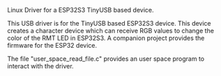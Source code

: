 

Linux Driver for a ESP32S3 TinyUSB based device.

This USB driver is for the TinyUSB based ESP32S3 device.
This device creates a character device which can receive
RGB values to  change the color of the RMT LED in ESP32S3.
A companion project provides the firmware for the ESP32 device. 


The file "user_space_read_file.c" provides an user space program 
to interact with the  driver.
